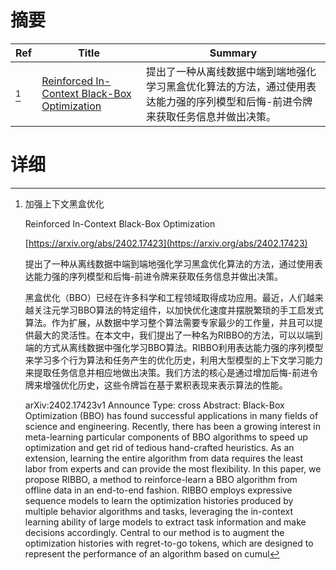 # 摘要

| Ref | Title | Summary |
| --- | --- | --- |
| [^1] | [Reinforced In-Context Black-Box Optimization](https://arxiv.org/abs/2402.17423) | 提出了一种从离线数据中端到端地强化学习黑盒优化算法的方法，通过使用表达能力强的序列模型和后悔-前进令牌来获取任务信息并做出决策。 |

# 详细

[^1]: 加强上下文黑盒优化

    Reinforced In-Context Black-Box Optimization

    [https://arxiv.org/abs/2402.17423](https://arxiv.org/abs/2402.17423)

    提出了一种从离线数据中端到端地强化学习黑盒优化算法的方法，通过使用表达能力强的序列模型和后悔-前进令牌来获取任务信息并做出决策。

    

    黑盒优化（BBO）已经在许多科学和工程领域取得成功应用。最近，人们越来越关注元学习BBO算法的特定组件，以加快优化速度并摆脱繁琐的手工启发式算法。作为扩展，从数据中学习整个算法需要专家最少的工作量，并且可以提供最大的灵活性。在本文中，我们提出了一种名为RIBBO的方法，可以以端到端的方式从离线数据中强化学习BBO算法。RIBBO利用表达能力强的序列模型来学习多个行为算法和任务产生的优化历史，利用大型模型的上下文学习能力来提取任务信息并相应地做出决策。我们方法的核心是通过增加后悔-前进令牌来增强优化历史，这些令牌旨在基于累积表现来表示算法的性能。

    arXiv:2402.17423v1 Announce Type: cross  Abstract: Black-Box Optimization (BBO) has found successful applications in many fields of science and engineering. Recently, there has been a growing interest in meta-learning particular components of BBO algorithms to speed up optimization and get rid of tedious hand-crafted heuristics. As an extension, learning the entire algorithm from data requires the least labor from experts and can provide the most flexibility. In this paper, we propose RIBBO, a method to reinforce-learn a BBO algorithm from offline data in an end-to-end fashion. RIBBO employs expressive sequence models to learn the optimization histories produced by multiple behavior algorithms and tasks, leveraging the in-context learning ability of large models to extract task information and make decisions accordingly. Central to our method is to augment the optimization histories with regret-to-go tokens, which are designed to represent the performance of an algorithm based on cumul
    

